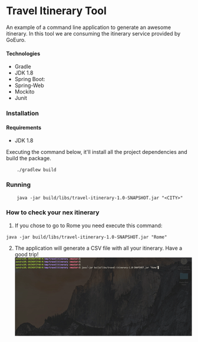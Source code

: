 # Travel Itinerary Tool

An example of a command line application to generate an awesome itinerary. 
In this tool we are consuming the itinerary service provided by GoEuro.


#### Technologies
- Gradle
- JDK 1.8
- Spring Boot:
- Spring-Web
- Mockito
- Junit

### Installation
#### Requirements
- JDK 1.8

Executing the command below, it'll install all the project dependencies and build the package.

```
    ./gradlew build
```

### Running

```
    java -jar build/libs/travel-itinerary-1.0-SNAPSHOT.jar "<CITY>"
```


### How to check your nex itinerary
1. If you chose to go to Rome you need execute this command: 
```
java -jar build/libs/travel-itinerary-1.0-SNAPSHOT.jar "Rome"
```

2. The application will generate a CSV file with all your itinerary. Have a good trip!
![](giphy.gif)




